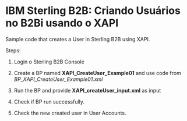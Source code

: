 # IBM Sterling B2B: Criando Usuários no B2Bi usando o XAPI

Sample code that creates a User in Sterling B2B using XAPI.

Steps:


1) Login o Sterling B2B Console

2) Create a BP named **XAPI_CreateUser_Example01** and use code from *BP_XAPI_CreateUser_Example01.xml*

3) Run the BP and provide **XAPI_createUser_input.xml** as input

4) Check if BP run successfully.

5) Check the new created user in User Accounts.
